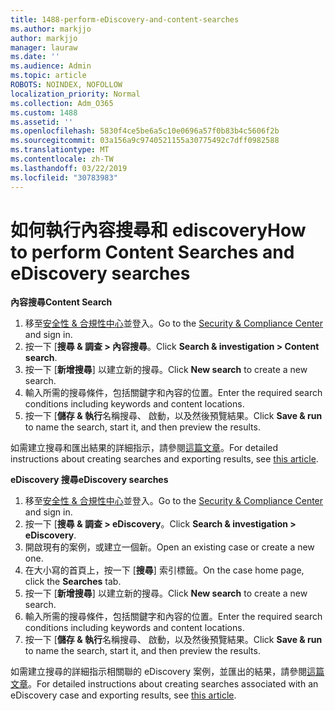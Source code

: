 ```yaml
---
title: 1488-perform-eDiscovery-and-content-searches
ms.author: markjjo
author: markjjo
manager: lauraw
ms.date: ''
ms.audience: Admin
ms.topic: article
ROBOTS: NOINDEX, NOFOLLOW
localization_priority: Normal
ms.collection: Adm_O365
ms.custom: 1488
ms.assetid: ''
ms.openlocfilehash: 5830f4ce5be6a5c10e0696a57f0b83b4c5606f2b
ms.sourcegitcommit: 03a156a9c9740521155a30775492c7dff0982588
ms.translationtype: MT
ms.contentlocale: zh-TW
ms.lasthandoff: 03/22/2019
ms.locfileid: "30783983"
---
```

# <a name="how-to-perform-content-searches-and-ediscovery-searches"></a><span data-ttu-id="3e596-102">如何執行內容搜尋和 ediscovery</span><span class="sxs-lookup"><span data-stu-id="3e596-102">How to perform Content Searches and eDiscovery searches</span></span>

<span data-ttu-id="3e596-103">**內容搜尋**</span><span class="sxs-lookup"><span data-stu-id="3e596-103">**Content Search**</span></span>

1. <span data-ttu-id="3e596-104">移至[安全性 & 合規性中心](https://protection.office.com)並登入。</span><span class="sxs-lookup"><span data-stu-id="3e596-104">Go to the [Security & Compliance Center](https://protection.office.com) and sign in.</span></span>
2. <span data-ttu-id="3e596-105">按一下 [**搜尋 & 調查 > 內容搜尋**。</span><span class="sxs-lookup"><span data-stu-id="3e596-105">Click **Search & investigation > Content search**.</span></span>
3. <span data-ttu-id="3e596-106">按一下 [**新增搜尋**] 以建立新的搜尋。</span><span class="sxs-lookup"><span data-stu-id="3e596-106">Click **New search** to create a new search.</span></span>
4. <span data-ttu-id="3e596-107">輸入所需的搜尋條件，包括關鍵字和內容的位置。</span><span class="sxs-lookup"><span data-stu-id="3e596-107">Enter the required search conditions including keywords and content locations.</span></span>  
5. <span data-ttu-id="3e596-108">按一下 [**儲存 & 執行**名稱搜尋、 啟動，以及然後預覽結果。</span><span class="sxs-lookup"><span data-stu-id="3e596-108">Click **Save & run** to name the search, start it, and then preview the results.</span></span> 
 
<span data-ttu-id="3e596-109">如需建立搜尋和匯出結果的詳細指示，請參閱[這篇文章](https://docs.microsoft.com/office365/securitycompliance/content-search)。</span><span class="sxs-lookup"><span data-stu-id="3e596-109">For detailed instructions about creating searches and exporting results, see [this article](https://docs.microsoft.com/office365/securitycompliance/content-search).</span></span>

<span data-ttu-id="3e596-110">**eDiscovery 搜尋**</span><span class="sxs-lookup"><span data-stu-id="3e596-110">**eDiscovery searches**</span></span>

1. <span data-ttu-id="3e596-111">移至[安全性 & 合規性中心](https://protection.office.com)並登入。</span><span class="sxs-lookup"><span data-stu-id="3e596-111">Go to the [Security & Compliance Center](https://protection.office.com) and sign in.</span></span>
2. <span data-ttu-id="3e596-112">按一下 [**搜尋 & 調查 > eDiscovery**。</span><span class="sxs-lookup"><span data-stu-id="3e596-112">Click **Search & investigation > eDiscovery**.</span></span>
3. <span data-ttu-id="3e596-113">開啟現有的案例，或建立一個新。</span><span class="sxs-lookup"><span data-stu-id="3e596-113">Open an existing case or create a new one.</span></span>
4. <span data-ttu-id="3e596-114">在大小寫的首頁上，按一下 [**搜尋**] 索引標籤。</span><span class="sxs-lookup"><span data-stu-id="3e596-114">On the case home page, click the **Searches** tab.</span></span>  
5. <span data-ttu-id="3e596-115">按一下 [**新增搜尋**] 以建立新的搜尋。</span><span class="sxs-lookup"><span data-stu-id="3e596-115">Click **New search** to create a new search.</span></span>
6. <span data-ttu-id="3e596-116">輸入所需的搜尋條件，包括關鍵字和內容的位置。</span><span class="sxs-lookup"><span data-stu-id="3e596-116">Enter the required search conditions including keywords and content locations.</span></span>  
7. <span data-ttu-id="3e596-117">按一下 [**儲存 & 執行**名稱搜尋、 啟動，以及然後預覽結果。</span><span class="sxs-lookup"><span data-stu-id="3e596-117">Click **Save & run** to name the search, start it, and then preview the results.</span></span>

<span data-ttu-id="3e596-118">如需建立搜尋的詳細指示相關聯的 eDiscovery 案例，並匯出的結果，請參閱[這篇文章](https://docs.microsoft.com/office365/securitycompliance/ediscovery-cases)。</span><span class="sxs-lookup"><span data-stu-id="3e596-118">For detailed instructions about creating searches associated with an eDiscovery case and exporting results, see [this article](https://docs.microsoft.com/office365/securitycompliance/ediscovery-cases).</span></span>